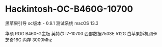 # Hackintosh-OC-B460G-10700
黑苹果引导
oc版本 - 0.9.1
测试系统 macOS 13.3

华硕 ROG B460-G主板
英特尔 I7-10700
西部数据750SE 512G
白苹果拆机网卡
芝奇16G 内存 3000Mhz


